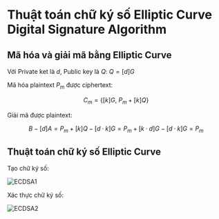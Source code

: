 # Thuật toán chữ ký số Elliptic Curve Digital Signature Algorithm

## Mã hóa và giải mã bằng Elliptic Curve

Với Private ket là $d$, Public key là $Q$: $Q=[d]G$

Mã hóa plaintext $P_m$ được ciphertext:

$$C_{m} =\{[ k] G,\ P_{m} +[ k] Q\}$$

Giải mã được plaintext:

$$B-[ d] A=P_{m} +[ k] Q-[ d\cdotp k] G=P_{m} +[ k\cdotp d] G-[ d\cdotp k] G=P_{m}$$

## Thuật toán chữ ký số Elliptic Curve

Tạo chữ ký số:

![ECDSA1](https://user-images.githubusercontent.com/95759699/223955733-2e0bbf53-1668-4c51-83f6-707dbef354fe.png)

Xác thực chữ ký số:

![ECDSA2](https://user-images.githubusercontent.com/95759699/223955776-76b64f54-74d6-437d-a6b0-2b4ab77c22a2.png)
